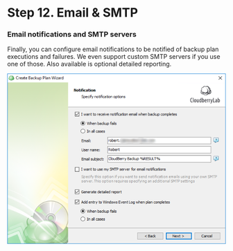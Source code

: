 # Step 12. Email & SMTP

### Email notifications and SMTP servers

Finally, you can configure email notifications to be notified of backup plan executions and failures. We even support custom SMTP servers if you use one of those. Also available is optional detailed reporting.

![](../../../../.gitbook/assets/wizard17.png)

### 

